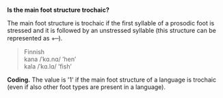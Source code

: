 **Is the main foot structure trochaic?**

The main foot structure is trochaic if the first syllable of a prosodic foot is stressed and it is followed by an unstressed syllable (this structure can be represented as +  ̶  ).

>Finnish<br/>
>kana /ˈkɑ.nɑ/ ’hen’<br/>
>kala /ˈkɑ.lɑ/ ’fish’

**Coding.** The value is '1' if the main foot structure of a language is trochaic (even if also other foot types are present in a language).

